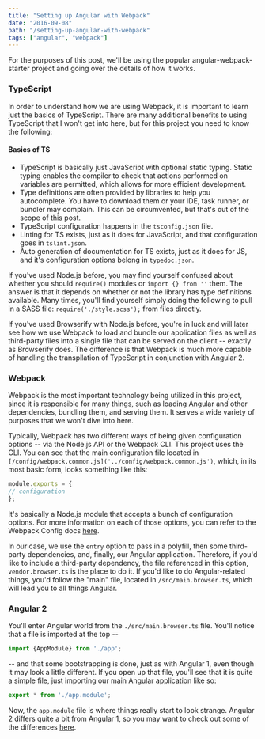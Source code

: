 ```yaml
---
title: "Setting up Angular with Webpack"
date: "2016-09-08"
path: "/setting-up-angular-with-webpack"
tags: ["angular", "webpack"]
---
```


For the purposes of this post, we'll be using the popular angular-webpack-starter project and going over the details of how it works.

### TypeScript

In order to understand how we are using Webpack, it is important to learn just the basics of TypeScript. There are many additional benefits to using TypeScript that I won't get into here, but for this project you need to know the following:

#### Basics of TS

- TypeScript is basically just JavaScript with optional static typing. Static typing enables the compiler to check that actions performed on variables are permitted, which allows for more efficient development.
- Type definitions are often provided by libraries to help you autocomplete. You have to download them or your IDE, task runner, or bundler may complain. This can be circumvented, but that's out of the scope of this post.
- TypeScript configuration happens in the `tsconfig.json` file.
- Linting for TS exists, just as it does for JavaScript, and that configuration goes in `tslint.json`.
- Auto generation of documentation for TS exists, just as it does for JS, and it's configuration options belong in `typedoc.json`.

If you've used Node.js before, you may find yourself confused about whether you should `require()` modules or `import {} from ''` them. The answer is that it depends on whether or not the library has type definitions available. Many times, you'll find yourself simply doing the following to pull in a SASS file: `require('./style.scss');` from files directly.

If you've used Browserify with Node.js before, you're in luck and will later see how we use Webpack to load and bundle our application files as well as third-party files into a single file that can be served on the client -- exactly as Browserify does. The difference is that Webpack is much more capable of handling the transpilation of TypeScript in conjunction with Angular 2.

### Webpack

Webpack is the most important technology being utilized in this project, since it is responsible for many things, such as loading Angular and other dependencies, bundling them, and serving them. It serves a wide variety of purposes that we won't dive into here.

Typically, Webpack has two different ways of being given configuration options -- via the Node.js API or the Webpack CLI. This project uses the CLI. You can see that the main configuration file located in `[/config/webpack.common.js]('../config/webpack.common.js')`, which, in its most basic form, looks something like this:

```js
module.exports = {
// configuration
};
```

It's basically a Node.js module that accepts a bunch of configuration options. For more information on each of those options, you can refer to the Webpack Config docs [here](http://webpack.github.io/docs/configuration.html).

In our case, we use the `entry` option to pass in a polyfill, then some third-party dependencies, and, finally, our Angular application. Therefore, if you'd like to include a third-party dependency, the file referenced in this option, `vendor.browser.ts` is the place to do it. If you'd like to do Angular-related things, you'd follow the "main" file, located in `/src/main.browser.ts`, which will lead you to all things Angular.

### Angular 2

You'll enter Angular world from the `./src/main.browser.ts` file. You'll notice that a file is imported at the top --

```js
import {AppModule} from './app';
```

-- and that some bootstrapping is done, just as with Angular 1, even though it may look a little different. If you open up that file, you'll see that it is quite a simple file, just importing our main Angular application like so:

```js
export * from './app.module';
```

Now, the `app.module` file is where things really start to look strange. Angular 2 differs quite a bit from Angular 1, so you may want to check out some of the differences [here](https://dzone.com/articles/typed-front-end-with-angular-2).

